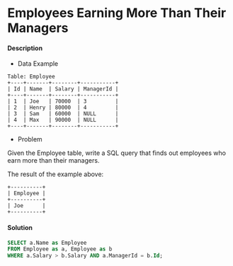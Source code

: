 # Employees Earning More Than Their Managers

#### Description
- Data Example

```
Table: Employee
+----+-------+--------+-----------+
| Id | Name  | Salary | ManagerId |
+----+-------+--------+-----------+
| 1  | Joe   | 70000  | 3         |
| 2  | Henry | 80000  | 4         |
| 3  | Sam   | 60000  | NULL      |
| 4  | Max   | 90000  | NULL      |
+----+-------+--------+-----------+
```

- Problem

Given the Employee table, write a SQL query that finds out employees who earn more than their managers.

The result of the example above:

```
+----------+
| Employee |
+----------+
| Joe      |
+----------+
```

#### Solution

```sql
SELECT a.Name as Employee
FROM Employee as a, Employee as b
WHERE a.Salary > b.Salary AND a.ManagerId = b.Id;
```